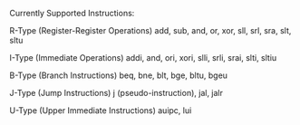 Currently Supported Instructions:

R-Type (Register-Register Operations)
add, sub, and, or, xor, sll, srl, sra, slt, sltu

I-Type (Immediate Operations)
addi, and, ori, xori, slli, srli, srai, slti, sltiu

B-Type (Branch Instructions)
beq, bne, blt, bge, bltu, bgeu

J-Type (Jump Instructions)
j (pseudo-instruction), jal, jalr

U-Type (Upper Immediate Instructions)
auipc, lui
